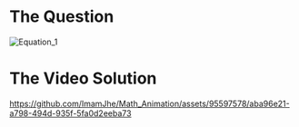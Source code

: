 # The Question
![Equation_1](https://github.com/ImamJhe/Math_Animation/assets/95597578/b8516ac7-5ac9-460a-b419-03ef592442d2)

# The Video Solution 
https://github.com/ImamJhe/Math_Animation/assets/95597578/aba96e21-a798-494d-935f-5fa0d2eeba73


